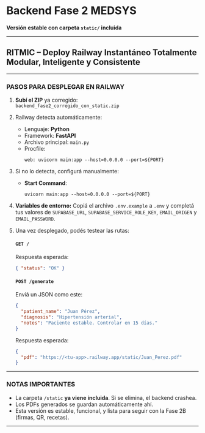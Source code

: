 # Backend Fase 2 MEDSYS  
**Versión estable con carpeta `static/` incluida**

---

## RITMIC – Deploy Railway Instantáneo Totalmente Modular, Inteligente y Consistente

---

### PASOS PARA DESPLEGAR EN RAILWAY

1. **Subí el ZIP** ya corregido:  
   `backend_fase2_corregido_con_static.zip`

2. Railway detecta automáticamente:
   - Lenguaje: **Python**
   - Framework: **FastAPI**
   - Archivo principal: `main.py`
   - Procfile:  
     ```
     web: uvicorn main:app --host=0.0.0.0 --port=${PORT}
     ```

3. Si no lo detecta, configurá manualmente:
   - **Start Command**:
     ```
     uvicorn main:app --host=0.0.0.0 --port=${PORT}
     ```

4. **Variables de entorno:**
   Copiá el archivo `.env.example` a `.env` y completá tus valores de
   `SUPABASE_URL`, `SUPABASE_SERVICE_ROLE_KEY`, `EMAIL_ORIGEN` y
   `EMAIL_PASSWORD`.
5. Una vez desplegado, podés testear las rutas:

   #### `GET /`
   Respuesta esperada:
   ```json
   { "status": "OK" }
   ```

   #### `POST /generate`
   Enviá un JSON como este:
   ```json
   {
     "patient_name": "Juan Pérez",
     "diagnosis": "Hipertensión arterial",
     "notes": "Paciente estable. Controlar en 15 días."
   }
   ```
   Respuesta esperada:
   ```json
   {
     "pdf": "https://<tu-app>.railway.app/static/Juan_Perez.pdf"
   }
   ```

---

### NOTAS IMPORTANTES

- La carpeta `/static` **ya viene incluida**. Si se elimina, el backend crashea.
- Los PDFs generados se guardan automáticamente ahí.
- Esta versión es estable, funcional, y lista para seguir con la Fase 2B (firmas, QR, recetas).

---
